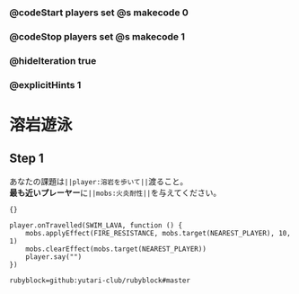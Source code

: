 ### @codeStart players set @s makecode 0
### @codeStop players set @s makecode 1

### @hideIteration true 
### @explicitHints 1

# 溶岩遊泳
<!-- # Lava swim -->

## Step 1
あなたの課題は``||player:溶岩を歩いて||``渡ること。<br>
**最も近いプレーヤー**に``||mobs:火炎耐性||``を与えてください。
<!-- Your challenge is to ``||player:swim||`` across the lava lake. Try ``||mobs:applying fire resistance||`` to the **nearest player**. -->
```template
{}
``` 
```ghost
player.onTravelled(SWIM_LAVA, function () {
    mobs.applyEffect(FIRE_RESISTANCE, mobs.target(NEAREST_PLAYER), 10, 1)
    mobs.clearEffect(mobs.target(NEAREST_PLAYER))
    player.say("")
})
```
```package
rubyblock=github:yutari-club/rubyblock#master
```
